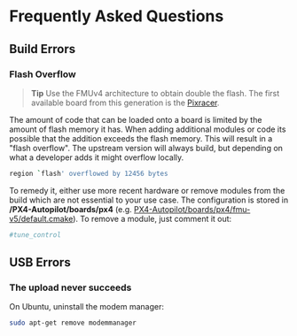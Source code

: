 # Frequently Asked Questions


## Build Errors

### Flash Overflow

> **Tip** Use the FMUv4 architecture to obtain double the flash.
  The first available board from this generation is the [Pixracer](../flight_controller/pixracer.md).

The amount of code that can be loaded onto a board is limited by the amount of flash memory it has.
When adding additional modules or code its possible that the addition exceeds the flash memory.
This will result in a "flash overflow". The upstream version will always build, but depending on what a developer adds it might overflow locally.

```sh
region `flash' overflowed by 12456 bytes
```

To remedy it, either use more recent hardware or remove modules from the build which are not essential to your use case.
The configuration is stored in **/PX4-Autopilot/boards/px4** (e.g. [PX4-Autopilot/boards/px4/fmu-v5/default.cmake](https://github.com/PX4/PX4-Autopilot/blob/master/boards/px4/fmu-v5/default.cmake)).
To remove a module, just comment it out:

```cmake
#tune_control
```

## USB Errors

### The upload never succeeds

On Ubuntu, uninstall the modem manager:

```sh
sudo apt-get remove modemmanager
```
